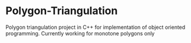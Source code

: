 # Polygon-Triangulation
Polygon triangulation project in C++ for implementation of object oriented programming. Currently working for monotone polygons only
